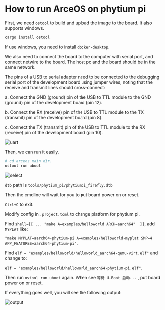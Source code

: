 # How to run ArceOS on phytium pi

First, we need `ostool` to build and upload the image to the board. It also supports windows.

```bash
cargo install ostool
```

If use windows, you need to install `docker-desktop`.

We also need to connect the board to the computer with serial port, and connect netwire to the board. The host pc and the board should be in the same network.

The pins of a USB to serial adapter need to be connected to the debugging serial port of the development board using jumper wires, noting that the receive and transmit lines should cross-connect:

a. Connect the GND (ground) pin of the USB to TTL module to the GND (ground) pin of the development board (pin 12).

b. Connect the RX (receive) pin of the USB to TTL module to the TX (transmit) pin of the development board (pin 8).

c. Connect the TX (transmit) pin of the USB to TTL module to the RX (receive) pin of the development board (pin 10).

![uart](./figures/phytium_uart.png)

Then, we can run it easily.

```bash
# cd arceos main dir.
ostool run uboot
```

![select](./figures/phytium_select_dtb.png)

`dtb` path is `tools/phytium_pi/phytiumpi_firefly.dtb`

Then the cmdline will wait for you to put board power on or reset.

`Ctrl+C` to exit.

Modify config in `.project.toml` to change platform for phytium pi.

Find `shell=[[ ... "make A=examples/helloworld ARCH=aarch64"  ]]`, add `MYPLAT` like:

 `"make MYPLAT=aarch64-phytium-pi A=examples/helloworld-myplat SMP=4 APP_FEATURES=aarch64-phytium-pi"`.

Find `elf = "examples/helloworld/helloworld_aarch64-qemu-virt.elf"` and change to:

`elf = "examples/helloworld/helloworld_aarch64-phytium-pi.elf"`.

Then run `ostool run uboot` again. When see `等待 U-Boot 启动...` , put board power on or reset.

If everything goes well, you will see the following output:

![output](./figures/phytium_ok.png)
